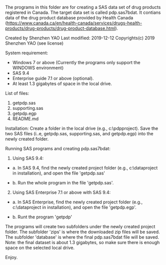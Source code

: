 The programs in this folder are for creating a SAS data set of drug products registered in Canada. The target data set is called pdp.sas7bdat. It contians data of the drug product database provided by Health Canada (https://www.canada.ca/en/health-canada/services/drugs-health-products/drug-products/drug-product-database.html). 

Created by Shenzhen YAO
Last modified: 2019-12-12
Copyrights(c) 2019 Shenzhen YAO (see license)


System requirement:
- Windows 7 or above (Currently the programs only support the WINDOWS environment)
- SAS 9.4
- Enterprise guide 7.1 or above (optional).
- At least 1.3 gigabytes of space in the local drive.

List of files:
1. getpdp.sas
2. supporting.sas
3. getpdp.egp
4. README.md

Installation:
Create a folder in the local drive (e.g., c:\pdpproject). Save the two SAS files (i..e, getpdp.sas, supporting.sas, and getpdp.egp) into the newly created folder.

Running SAS programs and creating pdp.sas7bdat:

1. Using SAS 9.4:

- a. In SAS 9.4, find the newly created project folder (e.g., c:\dataproject in installation), and open the file 'getpdp.sas'

- b. Run the whole program in the file 'getpdp.sas'.

2. Using SAS Enterprise 7.1 or above with SAS 9.4:

- a. In SAS Enterprise, find the newly created project folder (e.g., c:\dataproject in installation), and open the file 'getpdp.egp'.

- b. Runt the program 'getpdp'

The programs will create two subfolders under the newly created project folder. The subfolder 'zips' is where the downloaded zip files will be saved. The subfolder 'database' is where the final pdp.sas7bdat file will be saved. Note: the final dataset is about 1.3 gigabytes, so make sure there is enough space on the selected local drive. 

Enjoy.
